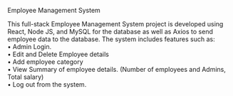 Employee Management System

This full-stack Employee Management System project is developed using React, Node JS, and MySQL for the database as well as Axios to send employee data to the database. The system includes features such as:  
• Admin Login.  
• Edit and Delete Employee details  
• Add employee category  
• View Summary of employee details. (Number of employees and Admins, Total salary)  
• Log out from the system.
